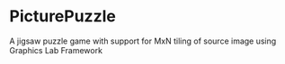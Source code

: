 # PicturePuzzle
A jigsaw puzzle game with support for MxN tiling of source image using Graphics Lab Framework
